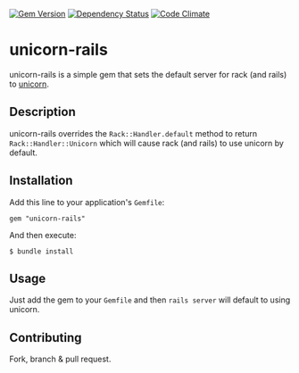 [![Gem Version](https://badge.fury.io/rb/unicorn-rails.png)](http://badge.fury.io/rb/unicorn-rails)
[![Dependency Status](https://gemnasium.com/samuelkadolph/unicorn-rails.png)](https://gemnasium.com/samuelkadolph/unicorn-rails)
[![Code Climate](https://codeclimate.com/github/samuelkadolph/unicorn-rails.png)](https://codeclimate.com/github/samuelkadolph/unicorn-rails)

# unicorn-rails

unicorn-rails is a simple gem that sets the default server for rack (and rails) to [unicorn](http://unicorn.bogomips.org/).

## Description

unicorn-rails overrides the `Rack::Handler.default` method to return `Rack::Handler::Unicorn` which will cause rack (and
rails) to use unicorn by default.

## Installation

Add this line to your application's `Gemfile`:

    gem "unicorn-rails"

And then execute:

    $ bundle install

## Usage

Just add the gem to your `Gemfile` and then `rails server` will default to using unicorn.

## Contributing

Fork, branch & pull request.
